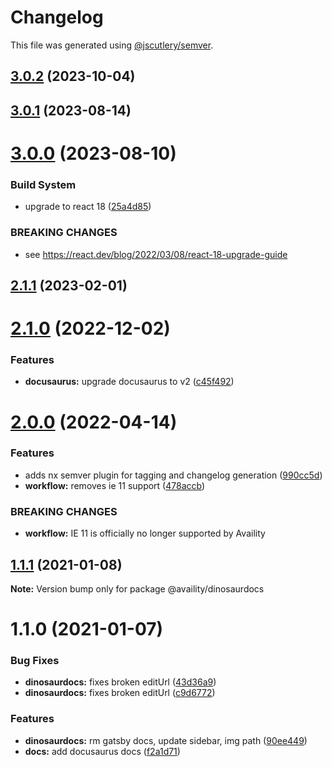 # Changelog

This file was generated using [@jscutlery/semver](https://github.com/jscutlery/semver).

## [3.0.2](https://github.com/Availity/availity-workflow/compare/@availity/dinosaurdocs@3.0.1...@availity/dinosaurdocs@3.0.2) (2023-10-04)



## [3.0.1](https://github.com/Availity/availity-workflow/compare/@availity/dinosaurdocs@3.0.0...@availity/dinosaurdocs@3.0.1) (2023-08-14)



# [3.0.0](https://github.com/Availity/availity-workflow/compare/@availity/dinosaurdocs@2.1.1...@availity/dinosaurdocs@3.0.0) (2023-08-10)


### Build System

* upgrade to react 18 ([25a4d85](https://github.com/Availity/availity-workflow/commit/25a4d85716c3444e9d97a4664f5fbcd526e17bea))


### BREAKING CHANGES

* see https://react.dev/blog/2022/03/08/react-18-upgrade-guide



## [2.1.1](https://github.com/Availity/availity-workflow/compare/@availity/dinosaurdocs@2.1.0...@availity/dinosaurdocs@2.1.1) (2023-02-01)



# [2.1.0](https://github.com/Availity/availity-workflow/compare/@availity/dinosaurdocs@2.0.0...@availity/dinosaurdocs@2.1.0) (2022-12-02)


### Features

* **docusaurus:** upgrade docusaurus to v2 ([c45f492](https://github.com/Availity/availity-workflow/commit/c45f492898fb7b2f9ddca2d60f52933ffc324757))



# [2.0.0](https://github.com/Availity/availity-workflow/compare/@availity/dinosaurdocs@1.1.1...@availity/dinosaurdocs@2.0.0) (2022-04-14)


### Features

* adds nx semver plugin for tagging and changelog generation ([990cc5d](https://github.com/Availity/availity-workflow/commit/990cc5d9bc5f24b5058a90c11d05c67d836bbaf1))
* **workflow:** removes ie 11 support ([478accb](https://github.com/Availity/availity-workflow/commit/478accb39ba5bc1474a44a8577a10b463888fa5f))


### BREAKING CHANGES

* **workflow:** IE 11 is officially no longer supported by Availity



## [1.1.1](https://github.com/Availity/availity-workflow/compare/@availity/dinosaurdocs@1.1.0...@availity/dinosaurdocs@1.1.1) (2021-01-08)

**Note:** Version bump only for package @availity/dinosaurdocs





# 1.1.0 (2021-01-07)


### Bug Fixes

* **dinosaurdocs:** fixes broken editUrl ([43d36a9](https://github.com/Availity/availity-workflow/commit/43d36a9dce05113e7eb90d3ddd5541ce3704b44d))
* **dinosaurdocs:** fixes broken editUrl ([c9d6772](https://github.com/Availity/availity-workflow/commit/c9d677271f0b92f3e6553f158f2f66e7a89c1936))


### Features

* **dinosaurdocs:** rm gatsby docs, update sidebar, img path ([90ee449](https://github.com/Availity/availity-workflow/commit/90ee449b7d3b5962236b8f684ffe32f3a467eba5))
* **docs:** add docusaurus docs ([f2a1d71](https://github.com/Availity/availity-workflow/commit/f2a1d71eaa60b645711efb04e30028ff8926f8dc))
